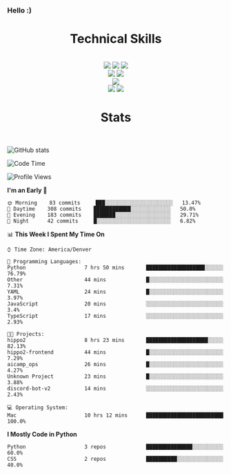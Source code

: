 ### Hello :)

<div align='center'>
  <h1>Technical Skills</h1><br>
  <img src = "https://img.shields.io/badge/-HTML5-E34F26?style=flat&logo=html5&logoColor=white"> <img src = "https://img.shields.io/badge/-CSS3-1572B6?style=flat&logo=css3&logoColor=white"> <img src="https://img.shields.io/badge/-Bootstrap-563D7C?style=flat&logo=bootstrap&logoColor=white"> <br />
  <img src="https://img.shields.io/badge/-django-black?style=flat&logo=django"> <img src="https://img.shields.io/badge/-Flask-0d7963?style=flat&logo=flask&logoColor=white"> <br/>
  <img src="https://img.shields.io/badge/-Python%203-black?style=flat&logo=python&logoColor=white"> <br/>
  <img src="https://img.shields.io/badge/-Problem%20Solving-ffa804?style=flat"> <img src="https://img.shields.io/badge/-Database%20Management-4d008f?style=flat"> <br>
</div>

<div align='center'>
  <h1>Stats</h1><br>
</div>

![GitHub stats](https://github-readme-stats.vercel.app/api?username=neverabsolute&count_private=true&include_all_commits=true&bg_color=0D1117&text_color=F3F3F3&title_color=E1E1E1)

<!--START_SECTION:waka-->
![Code Time](http://img.shields.io/badge/Code%20Time-471%20hrs%2032%20mins-blue)

![Profile Views](http://img.shields.io/badge/Profile%20Views-1-blue)

**I'm an Early 🐤** 

```text
🌞 Morning    83 commits     ███░░░░░░░░░░░░░░░░░░░░░░   13.47% 
🌆 Daytime    308 commits    ████████████░░░░░░░░░░░░░   50.0% 
🌃 Evening    183 commits    ███████░░░░░░░░░░░░░░░░░░   29.71% 
🌙 Night      42 commits     █░░░░░░░░░░░░░░░░░░░░░░░░   6.82%

```


📊 **This Week I Spent My Time On** 

```text
⌚︎ Time Zone: America/Denver

💬 Programming Languages: 
Python                   7 hrs 50 mins       ███████████████████░░░░░░   76.79% 
Other                    44 mins             █░░░░░░░░░░░░░░░░░░░░░░░░   7.31% 
YAML                     24 mins             █░░░░░░░░░░░░░░░░░░░░░░░░   3.97% 
JavaScript               20 mins             ░░░░░░░░░░░░░░░░░░░░░░░░░   3.4% 
TypeScript               17 mins             ░░░░░░░░░░░░░░░░░░░░░░░░░   2.93%

🐱‍💻 Projects: 
hippo2                   8 hrs 23 mins       ████████████████████░░░░░   82.13% 
hippo2-frontend          44 mins             █░░░░░░░░░░░░░░░░░░░░░░░░   7.29% 
aicamp_ops               26 mins             █░░░░░░░░░░░░░░░░░░░░░░░░   4.27% 
Unknown Project          23 mins             █░░░░░░░░░░░░░░░░░░░░░░░░   3.88% 
discord-bot-v2           14 mins             ░░░░░░░░░░░░░░░░░░░░░░░░░   2.43%

💻 Operating System: 
Mac                      10 hrs 12 mins      █████████████████████████   100.0%

```

**I Mostly Code in Python** 

```text
Python                   3 repos             ███████████████░░░░░░░░░░   60.0% 
CSS                      2 repos             ██████████░░░░░░░░░░░░░░░   40.0%

```



<!--END_SECTION:waka-->
